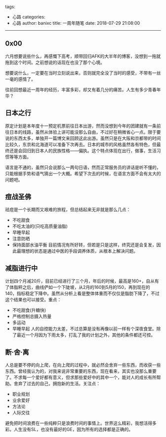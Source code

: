 tags:
  - 心路
categories:
  - 心路
author: banixc
title: 一周年随笔
date: 2018-07-29 21:08:00
---
## 0x00
六月想要说些什么，再感慨下高考，顺带回归AFK的大半年的博客，没想到一拖就拖到这个时间。之前想说的话现在也没了那个心境。

想要说什么，一定要在当时立刻说出来，否则就完全没了当时的感受，不带有一丝一毫的感情了。

往前回想最近一周年的经历，丰富多彩，却又有着几分的痛苦。人生有多少青春年华？


## 日本之行

原定计划是本年度十一预定机票前往日本出游，然而没想到今年的团建就有一条前往日本的线路，虽然从体验上讲可能没那么自由，不过好在稍微省心一点。限于要说的东西太多，单独开一篇博文来回顾这此出游。虽然只是在大阪和京都带的时间比较久，东京和北海道可以准备下次再去。日本的城市的风格虽然各有特色，但最终还是会回归到日本人的民族性格——偏执。这个特点体现在出行，做事，生活习惯等等方面。

语言是不通的，虽然只会说那么一两句日语，然而正常服务员的讲话是听不懂的，只能根据手势和语气猜出一个大概。希望下次去的时候，在语言方面不会有太大的问题吧。

## 痘战圣佛

祛痘是一个长期而又艰难的旅程，但总结起来无非就是那么几点：
* 不吃甜食
* 不吃太油的(只吃高质量油脂)
* 早睡早起
* 注意防晒
* 保持面部水油平衡
目前情况有所好转，但若是只是这样，终究还是会复发，因此最理想的状态是通过中医的手段调养体质，从根本上解决问题。

## 减脂进行中

计划四个月减20斤，目前已经进行了三个月，年后的时候，最高是160+，自从有了体脂秤之后，曲线俨如一个下陡坡，从2月的160到5月的150，再到现在的140，指标稳定下降中。虽然从分析上看是整体体重而不仅仅是脂肪下降了，不过这个结果也可以接受。重点：
* 不吃甜食(升糖快)
* 严格控制总摄入热量
* 多运动
* 早睡早起
人的自控能力太差，不过总算是没有再像以前一样有个深夜食堂。除了最近一个月因为下雨太多，打乱了我的计划之外，其他的条件都还可控。

## 断·舍·离
人总是要不停的向上爬，在向上爬的过程中，就必然会舍弃一些东西，而收获一些东西。曾经我认为的，对我来说非常重要的东西，现在看来，其实也没那么重要了。不求每一个爱好都有意义，但求那些爱好中的其中一个，能对人的成长有所帮助。舍弃了过去的自己，拥抱新的生活。关注点：
* 职业规划
* 业余爱好
* 方法论
* 人际交往

避免把时间浪费在一些纯粹只是浪费时间的事情上。世界这么精彩，我想活得多彩。人生没有SL，也没有最好的GE，因为所有的选择都是正确的。
